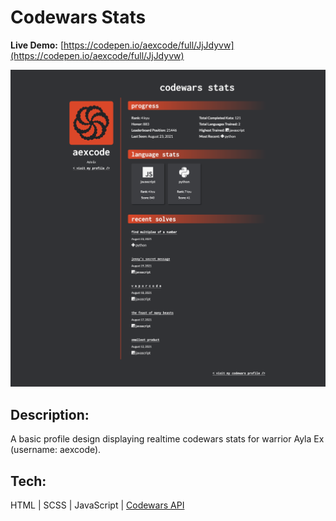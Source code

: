 # Codewars Stats

**Live Demo:** [https://codepen.io/aexcode/full/JjJdyvw](https://codepen.io/aexcode/full/JjJdyvw)

![](./assets/screenshot.png)

## Description:

A basic profile design displaying realtime codewars stats for warrior Ayla Ex (username: aexcode).

## Tech:

HTML | SCSS | JavaScript | [Codewars API](https://dev.codewars.com/#introduction)
